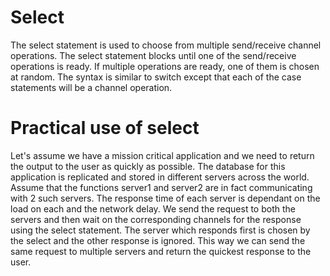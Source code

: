 # Select
The select statement is used to choose from multiple send/receive channel operations. The select statement blocks until one of the send/receive operations is ready. If multiple operations are ready, one of them is chosen at random. The syntax is similar to switch except that each of the case statements will be a channel operation. 


# Practical use of select

Let's assume we have a mission critical application and we need to return the output to the user as quickly as possible. The database for this application is replicated and stored in different servers across the world. Assume that the functions server1 and server2 are in fact communicating with 2 such servers. The response time of each server is dependant on the load on each and the network delay. We send the request to both the servers and then wait on the corresponding channels for the response using the select statement. The server which responds first is chosen by the select and the other response is ignored. This way we can send the same request to multiple servers and return the quickest response to the user.